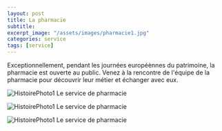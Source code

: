 ```yaml
---
layout: post
title: La pharmacie
subtitle:
excerpt_image: "/assets/images/pharmacie1.jpg"
categories: service
tags: [service]
---
```


Exceptionnellement, pendant les journées européènnes du patrimoine, la pharmacie est ouverte au public. Venez à la rencontre de l'équipe de la pharmacie pour découvrir leur métier et échanger avec eux.


![HistoirePhoto1](https://chclamecy.github.io/jekyll-theme-yat/assets/images/pharmacie2.jpg)  Le service de pharmacie


![HistoirePhoto1](https://chclamecy.github.io/jekyll-theme-yat/assets/images/Pharmacie-2.jpg)  Le service de pharmacie


![HistoirePhoto1](https://chclamecy.github.io/jekyll-theme-yat/assets/images/Pharmacie-6.jpg)  Le service de pharmacie
